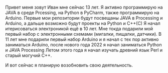 Привет меня зовут Иван мне сейчас 13 лет.
Я активно программирую на JAVA в среде Prcessing, на Python в PyCharm, также программирую на Arduino.
Первые мои репозитории будут посвещаны JAVA в Processing и Arduino, а дальше возможно будут проекты на Python и C++(C)
Я начал итерисоваться электроникой ещё в 10 лет. Мне токда подарили мой первый набор с электронными схемами (мигалки, пищалки, датчики).
В 11 лет мне подарили первый набор Arduino и я начал с тех пор активно заниматься Arduino, после нового года 2022 я начал заниматься Python и JAVA Processing
Летом этого года я начал изучать древний язык Perl и старый могучий C++.


И вот сейчас я планирую возобновить свою деятельность.
